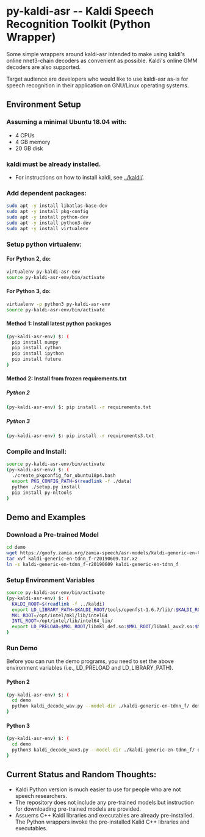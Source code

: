 # py-kaldi-asr -- Kaldi Speech Recognition Toolkit (Python Wrapper)

Some simple wrappers around kaldi-asr intended to make using kaldi's
online nnet3-chain decoders as convenient as possible. Kaldi's online
GMM decoders are also supported.

Target audience are developers who would like to use kaldi-asr as-is
for speech recognition in their application on GNU/Linux operating
systems.

## Environment Setup

### Assuming a minimal Ubuntu 18.04 with:
  - 4 CPUs
  - 4 GB memory
  - 20 GB disk

###  kaldi must be already installed.
  - For instructions on how to install kaldi, see [../kaldi/](../kaldi/).

###  Add dependent packages:

```bash
sudo apt -y install libatlas-base-dev
sudo apt -y install pkg-config
sudo apt -y install python-dev
sudo apt -y install python3-dev
sudo apt -y install virtualenv
```

###  Setup python virtualenv:
#### For Python 2, do:
```bash
virtualenv py-kaldi-asr-env
source py-kaldi-asr-env/bin/activate
```

#### For Python 3, do:
```bash
virtualenv -p python3 py-kaldi-asr-env
source py-kaldi-asr-env/bin/activate
```

#### Method 1: Install latest python packages

```bash
(py-kaldi-asr-env) $: (
  pip install numpy
  pip install cython
  pip install ipython
  pip install future
)
```

#### Method 2: Install from frozen requirements.txt
##### Python 2
```bash
(py-kaldi-asr-env) $: pip install -r requirements.txt
```

##### Python 3
```bash
(py-kaldi-asr-env) $: pip install -r requirements3.txt
```


###  Compile and Install:
```bash
source py-kaldi-asr-env/bin/activate
(py-kaldi-asr-env) $: (
  ./create_pkgconfig_for_ubuntu18p4.bash
  export PKG_CONFIG_PATH=$(readlink -f ./data)
  python ./setup.py install
  pip install py-nltools
)
```

## Demo and Examples

### Download a Pre-trained Model
```bash
cd demo
wget https://goofy.zamia.org/zamia-speech/asr-models/kaldi-generic-en-tdnn_f-r20190609.tar.xz
tar xvf kaldi-generic-en-tdnn_f-r20190609.tar.xz
ln -s kaldi-generic-en-tdnn_f-r20190609 kaldi-generic-en-tdnn_f
```


### Setup Environment Variables
```bash
source py-kaldi-asr-env/bin/activate
(py-kaldi-asr-env) $: (
  KALDI_ROOT=$(readlink -f ../kaldi)
  export LD_LIBRARY_PATH=$KALDI_ROOT/tools/openfst-1.6.7/lib/:$KALDI_ROOT/src/lib/
  MKL_ROOT=/opt/intel/mkl/lib/intel64
  INTL_ROOT=/opt/intel/lib/intel64_lin/
  export LD_PRELOAD=$MKL_ROOT/libmkl_def.so:$MKL_ROOT/libmkl_avx2.so:$MKL_ROOT/libmkl_core.so:$MKL_ROOT/libmkl_intel_lp64.so:$MKL_ROOT/libmkl_intel_thread.so:$INTL_ROOT/libiomp5.so
)
```


### Run Demo

Before you can run the demo programs, you need to set the above
environment variables (i.e., LD_PRELOAD and LD_LIBRARY_PATH).

#### Python 2
```bash
(py-kaldi-asr-env) $: (
  cd demo
  python kaldi_decode_wav.py --model-dir ./kaldi-generic-en-tdnn_f/ demo1.wav
)
```

#### Python 3
```bash
(py-kaldi-asr-env) $: (
  cd demo
  python3 kaldi_decode_wav3.py --model-dir ./kaldi-generic-en-tdnn_f/ demo1.wav
)
```

## Current Status and Random Thoughts:
 - Kaldi Python version is much easier to use for people who are not
   speech researchers.
 - The repository does not include any pre-trained models but
   instruction for downloading pre-trained models are provided.
 - Assuems C++ Kaldi libraries and executables are already
   pre-installed.  The Python wrappers invoke the pre-installed Kalid
   C++ libraries and executables.

